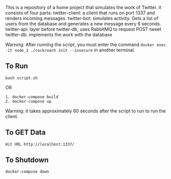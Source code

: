 This is a repository of a home project that simulates the work of Twitter. it consists of four parts:
twitter-client: a client that runs on port 1337 and renders incoming messages.
twitter-bot: simulates activity. Gets a list of users from the database and generates a new message every 6 seconds.
twitter-api: layer before twitter-db, uses RabbitMQ to request POST tweet
twitter-db: implements the work with the database

Warning: After running the script, you must enter the command ```docker exec -it node_1 ./cockroach init --insecure``` in another terminal.

## To Run
```
bash script.sh
```

OR

```
1. docker-compose build
2. docker-compose up
```

Warning: it takes approximately 60 seconds after the script to run to run the client.
## To GET Data

```Hit URL http://localhost:1337/```

## To Shutdown

```docker-compose down```